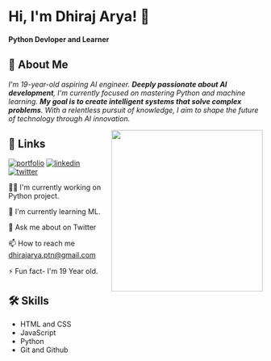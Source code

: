 
# Hi, I'm Dhiraj Arya! 👋

#### **Python Devloper and Learner**


## 🚀 About Me
*I'm 19-year-old aspiring AI engineer. **Deeply passionate about AI development**, I'm currently focused on mastering Python and machine learning. **My goal is to create intelligent systems that solve complex problems**. With a relentless pursuit of knowledge, I aim to shape the future of technology through AI innovation.*

<img align="right" width="300" height="320" src="https://i.ibb.co/Tt5GbvH/upload-self.jpg">

## 🔗 Links
[![portfolio](https://img.shields.io/badge/my_portfolio-000?style=for-the-badge&logo=ko-fi&logoColor=white)](https://dhiraj-arya.super.site/)
[![linkedin](https://img.shields.io/badge/linkedin-0A66C2?style=for-the-badge&logo=linkedin&logoColor=white)](https://www.linkedin.com/myselfdhiraj)
[![twitter](https://img.shields.io/badge/twitter-1DA1F2?style=for-the-badge&logo=twitter&logoColor=white)](https://twitter.com/myselfdhiraj_)



👩‍💻 I'm currently working on Python project.

🧠 I'm currently learning ML.

💬 Ask me about on Twitter

📫 How to reach me dhirajarya.ptn@gmail.com

⚡️ Fun fact- I'm 19 Year old.


## 🛠 Skills
- HTML and CSS
-  JavaScript
- Python
- Git and Github





